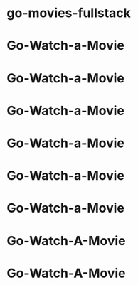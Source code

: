 # go-movies-fullstack
# Go-Watch-a-Movie
# Go-Watch-a-Movie
# Go-Watch-a-Movie
# Go-Watch-a-Movie
# Go-Watch-a-Movie
# Go-Watch-a-Movie
# Go-Watch-A-Movie
# Go-Watch-A-Movie
